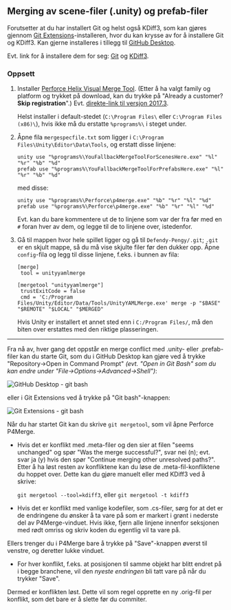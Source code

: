## Merging av scene-filer (.unity) og prefab-filer

Forutsetter at du har installert Git og helst også KDiff3, som kan gjøres gjennom [Git Extensions](https://gitextensions.github.io)-installeren, hvor du kan krysse av for å installere Git og KDiff3. Kan gjerne installeres i tillegg til [GitHub Desktop](https://desktop.github.com).

Evt. link for å installere dem for seg: [Git](https://git-scm.com/downloads) og [KDiff3](https://sourceforge.net/projects/kdiff3/files/latest/download?source=files).

### Oppsett

1. Installer [Perforce Helix Visual Merge Tool](https://www.perforce.com/downloads/visual-merge-tool). (Etter å ha valgt family og platform og trykket på download, kan du trykke på "Already a customer? __Skip registration__".)
   Evt. [direkte-link til versjon 2017.3](http://www.perforce.com/downloads/perforce/r17.3/bin.ntx64/p4vinst64.exe).

   Helst installer i default-stedet (`C:\Program Files\` eller `C:\Program Files (x86)\`), hvis ikke må du erstatte `%programs%\` i steget under.

2. Åpne fila `mergespecfile.txt` som ligger i `C:\Program Files\Unity\Editor\Data\Tools`, og erstatt disse linjene:
   ```
   unity use "%programs%\YouFallbackMergeToolForScenesHere.exe" "%l" "%r" "%b" "%d"
   prefab use "%programs%\YouFallbackMergeToolForPrefabsHere.exe" "%l" "%r" "%b" "%d"
   ```
   med disse:
   ```
   unity use "%programs%\Perforce\p4merge.exe" "%b" "%r" "%l" "%d"
   prefab use "%programs%\Perforce\p4merge.exe" "%b" "%r" "%l" "%d"
   ```
   Evt. kan du bare kommentere ut de to linjene som var der fra før med en `#` foran hver av dem, og legge til de to linjene over, istedenfor.

3. Gå til mappen hvor hele spillet ligger og gå til `Defendy-Pengy/.git`; `.git` er en skjult mappe, så du må vise skjulte filer før den dukker opp.
   Åpne `config`-fila og legg til disse linjene, f.eks. i bunnen av fila:
   ```
   [merge]
   	tool = unityyamlmerge

   [mergetool "unityyamlmerge"]
   	trustExitCode = false
   	cmd = 'C:/Program Files/Unity/Editor/Data/Tools/UnityYAMLMerge.exe' merge -p "$BASE" "$REMOTE" "$LOCAL" "$MERGED"
   ```
   Hvis Unity er installert et annet sted enn i `C:/Program Files/`, må den biten over erstattes med den riktige plasseringen.

---

Fra nå av, hver gang det oppstår en merge conflict med .unity- eller .prefab-filer kan du starte Git, som du i GitHub Desktop kan gjøre ved å trykke "Repository→Open in Command Prompt" *(evt. "Open in Git Bash" som du kan endre under "File→Options→Advanced→Shell")*:

![GitHub Desktop - git bash](https://i.imgur.com/vl9tgww.png)

eller i Git Extensions ved å trykke på "Git bash"-knappen:

![Git Extensions - git bash](https://i.imgur.com/bZ4HAtv.png)

Når du har startet Git kan du skrive `git mergetool`, som vil åpne Perforce P4Merge.
  - Hvis det er konflikt med .meta-filer og den sier at filen "seems unchanged" og spør "Was the merge successful?", svar nei (n); evt. svar ja (y) hvis den spør "Continue merging other unresolved paths?". Etter å ha løst resten av konfliktene kan du løse de .meta-fil-konfliktene du hoppet over. Dette kan du gjøre manuelt eller med KDiff3 ved å skrive:

    `git mergetool --tool=kdiff3`, eller `git mergetool -t kdiff3`

  - Hvis det er konflikt med vanlige kodefiler, som .cs-filer, sørg for at det er de endringene du ønsker å ta vare på som er markert i grønt i nederste del av P4Merge-vinduet. Hvis ikke, fjern alle linjene innenfor seksjonen med rødt omriss og skriv koden du egentlig vil ta vare på.

Ellers trenger du i P4Merge bare å trykke på "Save"-knappen øverst til venstre, og deretter lukke vinduet.
  - For hver konflikt, f.eks. at posisjonen til samme objekt har blitt endret på i begge branchene, vil den *nyeste endringen* bli tatt vare på når du trykker "Save".

Dermed er konflikten løst. Dette vil som regel opprette en ny .orig-fil per konflikt, som det bare er å slette før du commiter.
